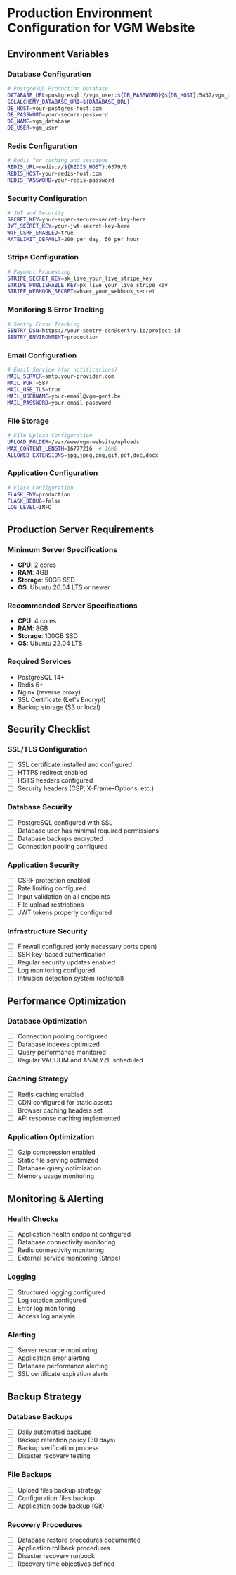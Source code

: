 # Production Environment Configuration for VGM Website

## Environment Variables

### Database Configuration
```bash
# PostgreSQL Production Database
DATABASE_URL=postgresql://vgm_user:${DB_PASSWORD}@${DB_HOST}:5432/vgm_database
SQLALCHEMY_DATABASE_URI=${DATABASE_URL}
DB_HOST=your-postgres-host.com
DB_PASSWORD=your-secure-password
DB_NAME=vgm_database
DB_USER=vgm_user
```

### Redis Configuration
```bash
# Redis for caching and sessions
REDIS_URL=redis://${REDIS_HOST}:6379/0
REDIS_HOST=your-redis-host.com
REDIS_PASSWORD=your-redis-password
```

### Security Configuration
```bash
# JWT and Security
SECRET_KEY=your-super-secure-secret-key-here
JWT_SECRET_KEY=your-jwt-secret-key-here
WTF_CSRF_ENABLED=true
RATELIMIT_DEFAULT=200 per day, 50 per hour
```

### Stripe Configuration
```bash
# Payment Processing
STRIPE_SECRET_KEY=sk_live_your_live_stripe_key
STRIPE_PUBLISHABLE_KEY=pk_live_your_live_stripe_key
STRIPE_WEBHOOK_SECRET=whsec_your_webhook_secret
```

### Monitoring & Error Tracking
```bash
# Sentry Error Tracking
SENTRY_DSN=https://your-sentry-dsn@sentry.io/project-id
SENTRY_ENVIRONMENT=production
```

### Email Configuration
```bash
# Email Service (for notifications)
MAIL_SERVER=smtp.your-provider.com
MAIL_PORT=587
MAIL_USE_TLS=true
MAIL_USERNAME=your-email@vgm-gent.be
MAIL_PASSWORD=your-email-password
```

### File Storage
```bash
# File Upload Configuration
UPLOAD_FOLDER=/var/www/vgm-website/uploads
MAX_CONTENT_LENGTH=16777216  # 16MB
ALLOWED_EXTENSIONS=jpg,jpeg,png,gif,pdf,doc,docx
```

### Application Configuration
```bash
# Flask Configuration
FLASK_ENV=production
FLASK_DEBUG=false
LOG_LEVEL=INFO
```

## Production Server Requirements

### Minimum Server Specifications
- **CPU**: 2 cores
- **RAM**: 4GB
- **Storage**: 50GB SSD
- **OS**: Ubuntu 20.04 LTS or newer

### Recommended Server Specifications
- **CPU**: 4 cores
- **RAM**: 8GB
- **Storage**: 100GB SSD
- **OS**: Ubuntu 22.04 LTS

### Required Services
- PostgreSQL 14+
- Redis 6+
- Nginx (reverse proxy)
- SSL Certificate (Let's Encrypt)
- Backup storage (S3 or local)

## Security Checklist

### SSL/TLS Configuration
- [ ] SSL certificate installed and configured
- [ ] HTTPS redirect enabled
- [ ] HSTS headers configured
- [ ] Security headers (CSP, X-Frame-Options, etc.)

### Database Security
- [ ] PostgreSQL configured with SSL
- [ ] Database user has minimal required permissions
- [ ] Database backups encrypted
- [ ] Connection pooling configured

### Application Security
- [ ] CSRF protection enabled
- [ ] Rate limiting configured
- [ ] Input validation on all endpoints
- [ ] File upload restrictions
- [ ] JWT tokens properly configured

### Infrastructure Security
- [ ] Firewall configured (only necessary ports open)
- [ ] SSH key-based authentication
- [ ] Regular security updates enabled
- [ ] Log monitoring configured
- [ ] Intrusion detection system (optional)

## Performance Optimization

### Database Optimization
- [ ] Connection pooling configured
- [ ] Database indexes optimized
- [ ] Query performance monitored
- [ ] Regular VACUUM and ANALYZE scheduled

### Caching Strategy
- [ ] Redis caching enabled
- [ ] CDN configured for static assets
- [ ] Browser caching headers set
- [ ] API response caching implemented

### Application Optimization
- [ ] Gzip compression enabled
- [ ] Static file serving optimized
- [ ] Database query optimization
- [ ] Memory usage monitoring

## Monitoring & Alerting

### Health Checks
- [ ] Application health endpoint configured
- [ ] Database connectivity monitoring
- [ ] Redis connectivity monitoring
- [ ] External service monitoring (Stripe)

### Logging
- [ ] Structured logging configured
- [ ] Log rotation configured
- [ ] Error log monitoring
- [ ] Access log analysis

### Alerting
- [ ] Server resource monitoring
- [ ] Application error alerting
- [ ] Database performance alerting
- [ ] SSL certificate expiration alerts

## Backup Strategy

### Database Backups
- [ ] Daily automated backups
- [ ] Backup retention policy (30 days)
- [ ] Backup verification process
- [ ] Disaster recovery testing

### File Backups
- [ ] Upload files backup strategy
- [ ] Configuration files backup
- [ ] Application code backup (Git)

### Recovery Procedures
- [ ] Database restore procedures documented
- [ ] Application rollback procedures
- [ ] Disaster recovery runbook
- [ ] Recovery time objectives defined

